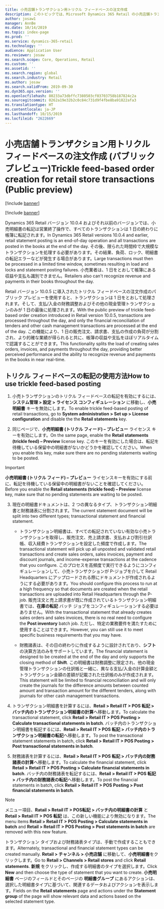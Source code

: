 ```yaml
---
title: 小売店舗トランザクション用トリクル フィードベースの注文作成
description: このトピックでは、Microsoft Dynamics 365 Retail の小売店舗トランザクションに対するトリクル フィードベースの注文作成について説明します。
author: josaw1
manager: AnnBe
ms.date: 10/14/2019
ms.topic: index-page
ms.prod: ''
ms.service: dynamics-365-retail
ms.technology: ''
audience: Application User
ms.reviewer: josaw
ms.search.scope: Core, Operations, Retail
ms.custom: ''
ms.assetid: ''
ms.search.region: global
ms.search.industry: Retail
ms.author: josaw
ms.search.validFrom: 2019-09-30
ms.dyn365.ops.version: ''
ms.openlocfilehash: 80233a73dbffc7380503cf03703758b187824c2a
ms.sourcegitcommit: 0262a19e32b2c0c84c731d9f4fbe8ba91822afa3
ms.translationtype: HT
ms.contentlocale: ja-JP
ms.lasthandoff: 10/15/2019
ms.locfileid: "2622669"
---
```

# <a name="trickle-feed-based-order-creation-for-retail-store-transactions-public-preview"></a><span data-ttu-id="63a4d-103">小売店舗トランザクション用トリクル フィードベースの注文作成 (パブリック プレビュー)</span><span class="sxs-lookup"><span data-stu-id="63a4d-103">Trickle feed-based order creation for retail store transactions (Public preview)</span></span>

[!include [banner](includes/banner.md)]

[!include [banner](includes/preview-banner.md)]

<span data-ttu-id="63a4d-104">Dynamics 365 Retail バージョン 10.0.4 およびそれ以前のバージョンでは、小売明細書の転記は営業終了操作で、すべてのトランザクションは 1 日の終わりに帳簿に転記されます。</span><span class="sxs-lookup"><span data-stu-id="63a4d-104">In Dynamics 365 Retail versions 10.0.4 and earlier, retail statement posting is an end-of-day operation and all transactions are posted in the books at the end of the day.</span></span> <span data-ttu-id="63a4d-105">その後、限られた時間枠で大規模なトランザクションを処理する必要があります。その結果、負荷、ロック、明細書の転記エラーなどが発生する場合があります。</span><span class="sxs-lookup"><span data-stu-id="63a4d-105">Large transactions must then be processed in a limited time window, sometimes resulting in load and locks and statement posting failures.</span></span> <span data-ttu-id="63a4d-106">小売業者は、1 日をとおして帳簿にある収益や支払も識別できません。</span><span class="sxs-lookup"><span data-stu-id="63a4d-106">Retailers also can't recognize revenue and payments in their books throughout the day.</span></span>

<span data-ttu-id="63a4d-107">Retail バージョン 10.0.5 に導入されたトリクル フィードベースの注文作成のパブリック プレビューを使用すると、トランザクションは 1 日をとおして処理されます。そして、支払/入金の財務調整およびその他の現金管理トランザクションのみが 1 日の最後に処理されます。</span><span class="sxs-lookup"><span data-stu-id="63a4d-107">With the public preview of trickle feed-based order creation introduced in Retail version 10.0.5, transactions are processed throughout the day, and only the financial reconciliation of tenders and other cash management transactions are processed at the end of the day.</span></span> <span data-ttu-id="63a4d-108">この機能により、1 日の販売注文、請求書、支払の作成の負荷が分割され、より的確な業績が得られると共に、帳簿の収益や支払をほぼリアルタイムで認識することができます。</span><span class="sxs-lookup"><span data-stu-id="63a4d-108">This functionality splits the load of creating sales orders, invoices, and payments throughout the day, providing better perceived performance and the ability to recognize revenue and payments in the books in near real-time.</span></span> 


## <a name="how-to-use-trickle-feed-based-posting"></a><span data-ttu-id="63a4d-109">トリクル フィードベースの転記の使用方法</span><span class="sxs-lookup"><span data-stu-id="63a4d-109">How to use trickle feed-based posting</span></span>
  
1. <span data-ttu-id="63a4d-110">小売トランザクションのトリクル フィードベースの転記を有効にするには、 **システム管理 > 設定 > ライセンス コンフィギュレーション** に移動し、**小売明細書** キーを無効にします。</span><span class="sxs-lookup"><span data-stu-id="63a4d-110">To enable trickle feed-based posting of retail transactions, go to **System administration > Set up > License configuration** and disable the the **Retail statements** key.</span></span>

2. <span data-ttu-id="63a4d-111">同じページで、**小売明細書 (トリクル フィード) – プレビュー** ライセンス キーを有効にします。</span><span class="sxs-lookup"><span data-stu-id="63a4d-111">On the same page, enable the **Retail statements (trickle feed) – Preview** license key.</span></span> <span data-ttu-id="63a4d-112">このキーを有効にした場合は、転記を待機している保留中の明細書がないかどうかを確認してください。</span><span class="sxs-lookup"><span data-stu-id="63a4d-112">When you enable this key, make sure there are no pending statements waiting to be posted.</span></span> 

> [!Important]
> <span data-ttu-id="63a4d-113">**小売明細書 (トリクル フィード) – プレビュー** ライセンスキーを有効にする前に、転記を待機している保留中の明細書がないことを確認してください。</span><span class="sxs-lookup"><span data-stu-id="63a4d-113">Before you enable the **Retail statements (trickle feed) – Preview** license key, make sure that no pending statements are waiting to be posted.</span></span>

3. <span data-ttu-id="63a4d-114">現在の明細書ドキュメントは、2 つの異なるタイプ、トランザクション明細書と財務諸表に分割されます。</span><span class="sxs-lookup"><span data-stu-id="63a4d-114">The current statement document will be split into two different types; transactional statement and financial statement.</span></span>

      - <span data-ttu-id="63a4d-115">トランザクション明細書は、すべての転記されていない有効な小売トランザクションを取得し、販売注文、売上請求書、支払および割引仕訳帳、収入経費トランザクションを設定した頻度で作成します。</span><span class="sxs-lookup"><span data-stu-id="63a4d-115">The transactional statement will pick up all unposted and validated retail transactions and create sales orders, sales invoices, payment and discount journals, and income-expense transactions at the cadence that you configure.</span></span> <span data-ttu-id="63a4d-116">このプロセスを高頻度で実行できるようにコンフィギュレーションして、小売トランザクションが P-ジョブを介して Retail Headquarters にアップロードされる際にドキュメントが作成されるようにする必要があります。</span><span class="sxs-lookup"><span data-stu-id="63a4d-116">You should configure this process to run at a high frequency so that documents are created when the retail transactions are uploaded into Retail Headquarters through the P-job.</span></span> <span data-ttu-id="63a4d-117">販売注文と売上請求書が既に作成されているトランザクション明細書では、**在庫の転記** バッチ ジョブをコンフィギュレーションする必要はありません。</span><span class="sxs-lookup"><span data-stu-id="63a4d-117">With the transactional statement that already creates sales orders and sales invoices, there is no real need to configure the **Post inventory** batch job.</span></span> <span data-ttu-id="63a4d-118">ただし、特定の業務要件を満たすために使用することはできます。</span><span class="sxs-lookup"><span data-stu-id="63a4d-118">However, you can still use it to meet specific business requirements that you may have.</span></span>  
      
     - <span data-ttu-id="63a4d-119">財務諸表は、その日の終わりに作成するように設計されており、**シフト** の決算方法のみをサポートしています。</span><span class="sxs-lookup"><span data-stu-id="63a4d-119">The financial statement is designed to be created at the end of the day and only supports the closing method of **Shift**.</span></span> <span data-ttu-id="63a4d-120">この明細書は財務調整に限定され、他の現金管理トランザクションの仕訳帳と一緒に、異なる支払/入金の計算金額とトランザクション金額の差額が記載された仕訳帳のみが作成されます。</span><span class="sxs-lookup"><span data-stu-id="63a4d-120">This statement will be limited to financial reconciliation and will only create the journals for the difference amounts between           counted amount and transaction amount for the different tenders, along with journals for other cash management transactions.</span></span>   

4. <span data-ttu-id="63a4d-121">トランザクション明細書を計算するには、**Retail > Retail IT > POS 転記 > バッチ内のトランザクション明細書の計算**へ移動します。</span><span class="sxs-lookup"><span data-stu-id="63a4d-121">To calculate the transactional statement, click **Retail > Retail IT > POS Posting > Calculate transactional statements in batch**.</span></span> <span data-ttu-id="63a4d-122">バッチ内のトランザクション明細書を転記するには、**Retail > Retail IT > POS 転記 > バッチ内のトランザクション明細書の転記**へ移動します。</span><span class="sxs-lookup"><span data-stu-id="63a4d-122">To post the transactional statement statements in batch, click **Retail > Retail IT > POS Posting > Post transactional statements in batch**.</span></span>

5. <span data-ttu-id="63a4d-123">財務諸表を計算するには、**Retail > Retail IT > POS 転記 > バッチ内の財務諸表の計算**へ移動します。</span><span class="sxs-lookup"><span data-stu-id="63a4d-123">To calculate the financial statement, click **Retail > Retail IT > POS Posting > Calculate financial statements in batch**.</span></span> <span data-ttu-id="63a4d-124">バッチ内の財務諸表を転記するには、**Retail > Retail IT > POS 転記 > バッチ内の財務諸表の転記**へ移動します。</span><span class="sxs-lookup"><span data-stu-id="63a4d-124">To post the financial statements in batch, click **Retail > Retail IT > POS Posting > Post financial statements in batch**.</span></span>

> [!NOTE]
> <span data-ttu-id="63a4d-125">メニュー項目、**Ratail > Retail IT > POS転記 > バッチ内の明細書の計算** と **Retail > Retail IT > POS 転記** は、この新しい機能により無効になります。</span><span class="sxs-lookup"><span data-stu-id="63a4d-125">The menu items **Retail > Retail IT > POS Posting > Calculate statements in batch** and **Retail > Retail IT > POS Posting > Post statements in batch** are removed with this new feature.</span></span>

<span data-ttu-id="63a4d-126">トランザクション タイプおよび財務諸表タイプは、手動で作成することもできます。</span><span class="sxs-lookup"><span data-stu-id="63a4d-126">Alternately, transactional and financial statement types can be created manually.</span></span> <span data-ttu-id="63a4d-127">**Retail > チャンネル > 小売店舗** に移動して、**小売明細書**をクリックします。</span><span class="sxs-lookup"><span data-stu-id="63a4d-127">Go to **Retail > Channels > Retail stores** and click **Retail statements**.</span></span> <span data-ttu-id="63a4d-128">**新規** をクリックし、作成する明細書のタイプを選択します。</span><span class="sxs-lookup"><span data-stu-id="63a4d-128">Click **New** and then choose the type of statement that you want to create.</span></span> <span data-ttu-id="63a4d-129">**小売明細書** ページのフィールドとそのページの **明細書グループ** にあるアクションは、選択した明細書タイプに基づいて、関連するデータおよびアクションを表示します。</span><span class="sxs-lookup"><span data-stu-id="63a4d-129">Fields on the **Retail statements** page and actions under the **Statement group** of the page will show relevant data and actions based on the selected statement type.</span></span>
